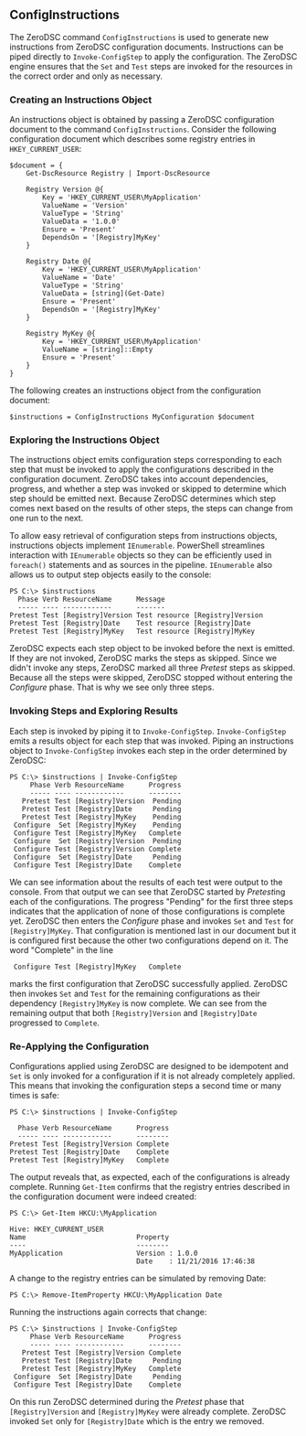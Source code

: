 ## ConfigInstructions

The ZeroDSC command `ConfigInstructions` is used to generate new instructions from ZeroDSC configuration documents.  Instructions can be piped directly to `Invoke-ConfigStep` to apply the configuration.  The ZeroDSC engine ensures that the `Set` and `Test` steps are invoked for the resources in the correct order and only as necessary.

### Creating an Instructions Object

An instructions object is obtained by passing a ZeroDSC configuration document to the command `ConfigInstructions`.  Consider the following configuration document which describes some registry entries in `HKEY_CURRENT_USER`:

    $document = {
        Get-DscResource Registry | Import-DscResource
    
        Registry Version @{
            Key = 'HKEY_CURRENT_USER\MyApplication'
            ValueName = 'Version'
            ValueType = 'String'
            ValueData = '1.0.0'
            Ensure = 'Present'
            DependsOn = '[Registry]MyKey'
        }
    
        Registry Date @{
            Key = 'HKEY_CURRENT_USER\MyApplication'
            ValueName = 'Date'
            ValueType = 'String'
            ValueData = [string](Get-Date)
            Ensure = 'Present'
            DependsOn = '[Registry]MyKey'    
        }
    
        Registry MyKey @{
            Key = 'HKEY_CURRENT_USER\MyApplication'
            ValueName = [string]::Empty
            Ensure = 'Present'
        }
    }

The following creates an instructions object from the configuration document:

    $instructions = ConfigInstructions MyConfiguration $document

### Exploring the Instructions Object

The instructions object emits configuration steps corresponding to each step that must be invoked to apply the configurations described in the configuration document.  ZeroDSC takes into account dependencies, progress, and whether a step was invoked or skipped to determine which step should be emitted next.  Because ZeroDSC determines which step comes next based on the results of other steps, the steps can change from one run to the next. 

To allow easy retrieval of configuration steps from instructions objects, instructions objects implement `IEnumerable`.  PowerShell streamlines interaction with `IEnumerable` objects so they can be efficiently used in `foreach()` statements and as sources in the pipeline.  `IEnumerable` also allows us to output step objects easily to the console:

    PS C:\> $instructions
      Phase Verb ResourceName      Message                        
      ----- ---- ------------      -------                        
    Pretest Test [Registry]Version Test resource [Registry]Version
    Pretest Test [Registry]Date    Test resource [Registry]Date   
    Pretest Test [Registry]MyKey   Test resource [Registry]MyKey

ZeroDSC expects each step object to be invoked before the next is emitted.  If they are not invoked, ZeroDSC marks the steps as skipped.  Since we didn't invoke any steps, ZeroDSC marked all three *Pretest* steps as skipped.  Because all the steps were skipped, ZeroDSC stopped without entering the *Configure* phase.  That is why we see only three steps.  

### Invoking Steps and Exploring Results

Each step is invoked by piping it to `Invoke-ConfigStep`.  `Invoke-ConfigStep` emits a results object for each step that was invoked.  Piping an instructions object to `Invoke-ConfigStep` invokes each step in the order determined by ZeroDSC:

    PS C:\> $instructions | Invoke-ConfigStep
         Phase Verb ResourceName      Progress
         ----- ---- ------------      --------
       Pretest Test [Registry]Version  Pending
       Pretest Test [Registry]Date     Pending
       Pretest Test [Registry]MyKey    Pending
     Configure  Set [Registry]MyKey    Pending
     Configure Test [Registry]MyKey   Complete
     Configure  Set [Registry]Version  Pending
     Configure Test [Registry]Version Complete
     Configure  Set [Registry]Date     Pending
     Configure Test [Registry]Date    Complete

We can see information about the results of each test were output to the console.  From that output we can see that ZeroDSC started by *Pretest*ing each of the configurations.  The progress "Pending" for the first three steps indicates that the application of none of those configurations is complete yet.  ZeroDSC then enters the *Configure* phase and invokes `Set` and `Test` for `[Registry]MyKey`.  That configuration is mentioned last in our document but it is configured first because the other two configurations depend on it.  The word "Complete" in the line

     Configure Test [Registry]MyKey   Complete

marks the first configuration that ZeroDSC successfully applied.  ZeroDSC then invokes `Set` and `Test` for the remaining configurations as their dependency `[Registry]MyKey` is now complete.  We can see from the remaining output that both `[Registry]Version` and `[Registry]Date` progressed to `Complete`.

### Re-Applying the Configuration

Configurations applied using ZeroDSC are designed to be idempotent and `Set` is only invoked for a configuration if it is not already completely applied.  This means that invoking the configuration steps a second time or many times is safe:

    PS C:\> $instructions | Invoke-ConfigStep
    
      Phase Verb ResourceName      Progress
      ----- ---- ------------      --------
    Pretest Test [Registry]Version Complete
    Pretest Test [Registry]Date    Complete
    Pretest Test [Registry]MyKey   Complete

The output reveals that, as expected, each of the configurations is already complete.  Running `Get-Item` confirms that the registry entries described in the configuration document were indeed created:

    PS C:\> Get-Item HKCU:\MyApplication

    Hive: HKEY_CURRENT_USER
	Name                           Property                                        
	----                           --------                                        
	MyApplication                  Version : 1.0.0                                 
    							   Date    : 11/21/2016 17:46:38                   

A change to the registry entries can be simulated by removing Date:

    PS C:\> Remove-ItemProperty HKCU:\MyApplication Date

Running the instructions again corrects that change:

    PS C:\> $instructions | Invoke-ConfigStep
         Phase Verb ResourceName      Progress
         ----- ---- ------------      --------
       Pretest Test [Registry]Version Complete
       Pretest Test [Registry]Date     Pending
       Pretest Test [Registry]MyKey   Complete
     Configure  Set [Registry]Date     Pending
     Configure Test [Registry]Date    Complete

On this run ZeroDSC determined during the *Pretest* phase that `[Registry]Version` and `[Registry]MyKey` were already complete.  ZeroDSC invoked `Set` only for `[Registry]Date` which is the entry we removed.